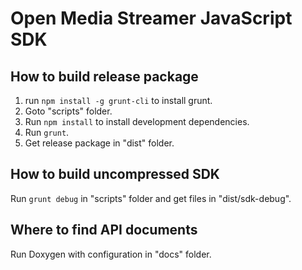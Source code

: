 # Open Media Streamer JavaScript SDK

## How to build release package
1. run `npm install -g grunt-cli` to install grunt.
2. Goto "scripts" folder.
3. Run `npm install` to install development dependencies.
4. Run `grunt`.
5. Get release package in "dist" folder.

## How to build uncompressed SDK
Run `grunt debug` in "scripts" folder and get files in "dist/sdk-debug".

## Where to find API documents
Run Doxygen with configuration in "docs" folder.
